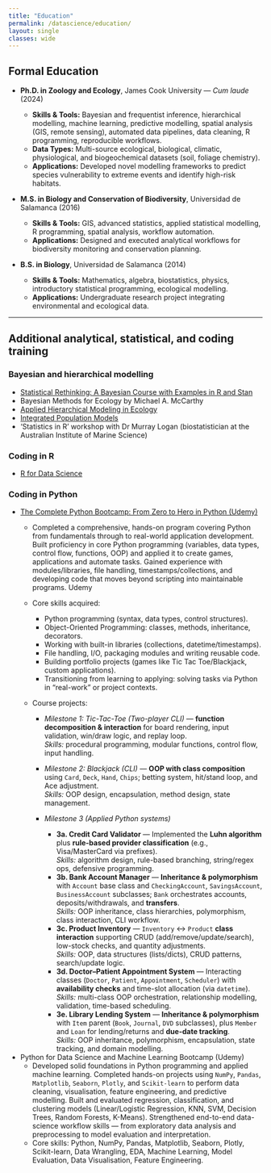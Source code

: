 ```yaml
---
title: "Education"
permalink: /datascience/education/
layout: single
classes: wide
---
```


## Formal Education

- **Ph.D. in Zoology and Ecology**, James Cook University — *Cum laude* (2024)  
  - **Skills & Tools:** Bayesian and frequentist inference, hierarchical modelling, machine learning, predictive modelling, spatial analysis (GIS, remote sensing), automated data pipelines, data cleaning, R programming, reproducible workflows.  
  - **Data Types:** Multi-source ecological, biological, climatic, physiological, and biogeochemical datasets (soil, foliage chemistry).  
  - **Applications:** Developed novel modelling frameworks to predict species vulnerability to extreme events and identify high-risk habitats.  

- **M.S. in Biology and Conservation of Biodiversity**, Universidad de Salamanca (2016)  
  - **Skills & Tools:** GIS, advanced statistics, applied statistical modelling, R programming, spatial analysis, workflow automation.  
  - **Applications:** Designed and executed analytical workflows for biodiversity monitoring and conservation planning.  

- **B.S. in Biology**, Universidad de Salamanca (2014)  
  - **Skills & Tools:** Mathematics, algebra, biostatistics, physics, introductory statistical programming, ecological modelling.  
  - **Applications:** Undergraduate research project integrating environmental and ecological data.  

---
## Additional analytical, statistical, and coding training
### Bayesian and hierarchical modelling
- [Statistical Rethinking: A Bayesian Course with Examples in R and Stan](https://xcelab.net/rm/)  
- Bayesian Methods for Ecology by Michael A. McCarthy
- [Applied Hierarchical Modeling in Ecology](https://www.mbr-pwrc.usgs.gov/pubanalysis/keryroylebook/) 
- [Integrated Population Models](https://www.sciencedirect.com/book/9780323908108/integrated-population-models)
- ‘Statistics in R’ workshop with Dr Murray Logan (biostatistician at the Australian Institute of Marine Science)

### Coding in R
- [R for Data Science](https://r4ds.had.co.nz/)
### Coding in Python
- [The Complete Python Bootcamp: From Zero to Hero in Python (Udemy)](https://github.com/AlejandroFuentePinero/alejandrofuentepinero.github.io/blob/master/files/python%20bootcamp.pdf)
  - Completed a comprehensive, hands-on program covering Python from fundamentals through to real-world application development. Built proficiency in core Python programming (variables, data types, control flow, functions, OOP) and applied it to create games, applications and automate tasks. Gained experience with modules/libraries, file handling, timestamps/collections, and developing code that moves beyond scripting into maintainable programs. 
Udemy

  - Core skills acquired:
    - Python programming (syntax, data types, control structures).
    - Object-Oriented Programming: classes, methods, inheritance, decorators.
    - Working with built-in libraries (collections, datetime/timestamps).
    - File handling, I/O, packaging modules and writing reusable code.
    - Building portfolio projects (games like Tic Tac Toe/Blackjack, custom applications).
    - Transitioning from learning to applying: solving tasks via Python in “real-work” or project contexts.
   
  - Course projects:

    - *Milestone 1: Tic-Tac-Toe (Two-player CLI)* — **function decomposition & interaction** for board rendering, input validation, win/draw logic, and replay loop.  
    *Skills:* procedural programming, modular functions, control flow, input handling.  
    - *Milestone 2: Blackjack (CLI)* — **OOP with class composition** using `Card`, `Deck`, `Hand`, `Chips`; betting system, hit/stand loop, and Ace adjustment.  
    *Skills:* OOP design, encapsulation, method design, state management.

    - *Milestone 3 (Applied Python systems)*
      - **3a. Credit Card Validator** — Implemented the **Luhn algorithm** plus **rule-based provider classification** (e.g., Visa/MasterCard via prefixes).  
    *Skills:* algorithm design, rule-based branching, string/regex ops, defensive programming.  
      - **3b. Bank Account Manager** — **Inheritance & polymorphism** with `Account` base class and `CheckingAccount`, `SavingsAccount`, `BusinessAccount` subclasses; `Bank` orchestrates accounts, deposits/withdrawals, and **transfers**.  
    *Skills:* OOP inheritance, class hierarchies, polymorphism, class interaction, CLI workflow.  
      - **3c. Product Inventory** — `Inventory` ↔ `Product` **class interaction** supporting CRUD (add/remove/update/search), low-stock checks, and quantity adjustments.  
    *Skills:* OOP, data structures (lists/dicts), CRUD patterns, search/update logic.  
      - **3d. Doctor–Patient Appointment System** — Interacting classes (`Doctor`, `Patient`, `Appointment`, `Scheduler`) with **availability checks** and time-slot allocation (via `datetime`).  
    *Skills:* multi-class OOP orchestration, relationship modelling, validation, time-based scheduling.  
      - **3e. Library Lending System** — **Inheritance & polymorphism** with `Item` parent (`Book`, `Journal`, `DVD` subclasses), plus `Member` and `Loan` for lending/returns and **due-date tracking**.  
    *Skills:* OOP inheritance, polymorphism, encapsulation, state tracking, and domain modelling.    
- Python for Data Science and Machine Learning Bootcamp (Udemy)
  - Developed solid foundations in Python programming and applied machine learning. Completed hands-on projects using `NumPy`, `Pandas`, `Matplotlib`, `Seaborn`, `Plotly`, and `Scikit-learn` to perform data cleaning, visualisation, feature engineering, and predictive modelling. Built and evaluated regression, classification, and clustering models (Linear/Logistic Regression, KNN, SVM, Decision Trees, Random Forests, K-Means). Strengthened end-to-end data-science workflow skills — from exploratory data analysis and preprocessing to model evaluation and interpretation.
  - Core skills: Python, NumPy, Pandas, Matplotlib, Seaborn, Plotly, Scikit-learn, Data Wrangling, EDA, Machine Learning, Model Evaluation, Data Visualisation, Feature Engineering.

